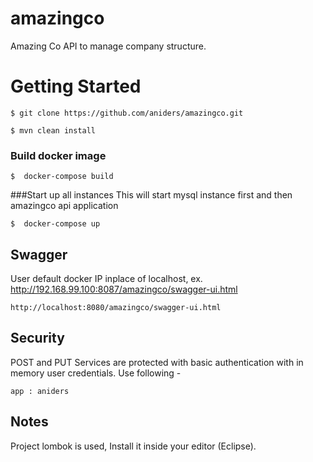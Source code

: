 # amazingco
 Amazing Co API to manage company structure.

 

# Getting Started

```
$ git clone https://github.com/aniders/amazingco.git 

$ mvn clean install
```

### Build docker image

```
$  docker-compose build 
```

###Start up all instances
This will start mysql instance first and then amazingco api application

```
$  docker-compose up

```


## Swagger
User default docker IP inplace of localhost, ex.  http://192.168.99.100:8087/amazingco/swagger-ui.html
 
``http://localhost:8080/amazingco/swagger-ui.html``


## Security 
POST and PUT Services are protected with basic authentication with in memory user credentials. 
Use following - 

``app : aniders``


## Notes 
Project lombok is used, Install it inside your editor (Eclipse). 
